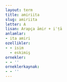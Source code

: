 ```yaml
---
layout: term
title: amiriita
slug: amiriita
letter: A
lisan: Arapça āmir + iʿṭā
anlamlar:
- ita amiri
ozellikler:
- - isim
  - eskimiş
ornekler:
- - ''
orneklerkaynak:
- - ''
---
```

